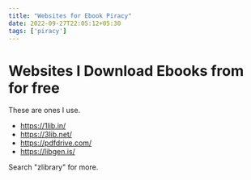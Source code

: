```yaml
---
title: "Websites for Ebook Piracy"
date: 2022-09-27T22:05:12+05:30
tags: ['piracy']
---
```

# Websites I Download Ebooks from for free

These are ones I use.

- https://1lib.in/
- https://3lib.net/
- https://pdfdrive.com/
- https://libgen.is/

Search "zlibrary" for more.
